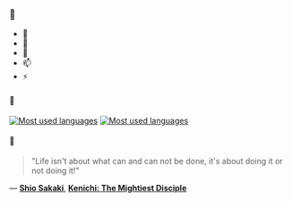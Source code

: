 ### 👋

- 🔭
- 🌱
- 💬
- 📫
- ⚡

#### 🧏

[![Most used languages](https://github-readme-stats-aynah.vercel.app/api/top-langs/?username=aynh&theme=solarized-dark&langs_count=6&layout=compact&hide_title=true)](https://github.com/anuraghazra/github-readme-stats#gh-dark-mode-only)
[![Most used languages](https://github-readme-stats-aynah.vercel.app/api/top-langs/?username=aynh&theme=solarized-light&langs_count=6&layout=compact&hide_title=true)](https://github.com/anuraghazra/github-readme-stats#gh-light-mode-only)

#### 💬

> "Life isn't about what can and can not be done, it's about doing it or not doing it!"

&mdash; [**Shio Sakaki**](https://myanimelist.net/character.php?q=Shio%20Sakaki&cat=character), [**Kenichi: The Mightiest Disciple**](https://myanimelist.net/search/all?q=Kenichi%3A%20The%20Mightiest%20Disciple&cat=all)
